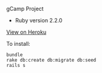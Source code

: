 gCamp Project


* Ruby version
  2.2.0

[View on Heroku](https://murmuring-coast-1140.herokuapp.com/)

To install:

```
bundle
rake db:create db:migrate db:seed
rails s
```
